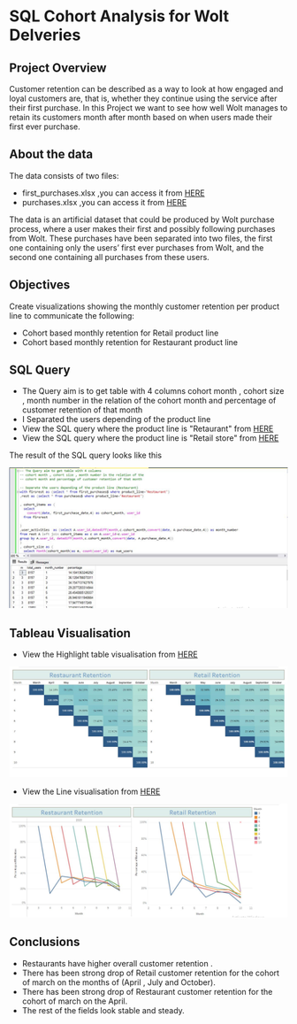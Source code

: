 # SQL Cohort Analysis for Wolt Delveries 

## Project Overview 

Customer retention can be described as a way to look at how engaged and loyal customers are, that is, whether they continue using the service after their first purchase.
In this Project we want to see how well Wolt manages to retain its customers month after month based on when users made their first ever purchase.

## About the data

The data consists of two files:

* first_purchases.xlsx ,you can access it from [HERE](https://github.com/omarov10001/Portfolio/blob/main/SQL%20Wolt%20Customer%20retention/first_purchases.xlsx)
* purchases.xlsx ,you can access it from [HERE](https://github.com/omarov10001/Portfolio/blob/main/SQL%20Wolt%20Customer%20retention/purchases.xlsx)

The data is an artificial dataset that could be produced by Wolt purchase process, where a user makes their first and possibly following purchases from Wolt.
These purchases have been separated into two files, the first one containing only the users’ first ever purchases from Wolt, and the second one containing all purchases
from these users.

## Objectives

Create visualizations showing the monthly customer retention per product line to communicate the following:

* Cohort based monthly retention for Retail product line
* Cohort based monthly retention for Restaurant product line

## SQL Query 

* The Query aim  is to get table with 4 columns cohort month , cohort size , month number in the relation of the cohort 
month and percentage of customer retention of that month 
* I Separated the users depending of the product line 
* View the SQL query where the product line is  "Retaurant" from [HERE](https://github.com/omarov10001/Portfolio/blob/main/SQL%20Wolt%20Customer%20retention/SQLRest.sql)
* View the SQL query where the product line is  "Retail store" from [HERE](https://github.com/omarov10001/Portfolio/blob/main/SQL%20Wolt%20Customer%20retention/SQLRetail.sql)

The result of the SQL query looks like this 

![alttext](https://github.com/omarov10001/Portfolio/blob/main/SQL%20Wolt%20Customer%20retention/Images/SQLRest.JPG)

## Tableau Visualisation

* View the Highlight table visualisation from [HERE](https://public.tableau.com/app/profile/omar.banat/viz/CustomerretentionT/Dashboard1)

![alttext](https://github.com/omarov10001/Portfolio/blob/main/SQL%20Wolt%20Customer%20retention/Images/Table.JPG)

* View the Line visualisation from [HERE](https://public.tableau.com/app/profile/omar.banat/viz/Customerretention_16427738712160/Dashboard2)

![alttext](https://github.com/omarov10001/Portfolio/blob/main/SQL%20Wolt%20Customer%20retention/Images/Line.JPG)

## Conclusions
* Restaurants have higher overall customer retention .
* There has been strong drop of Retail customer retention for the cohort of march on the months of (April , July and October).
* There has been strong drop of Restaurant customer retention for the cohort of march on the April.
* The rest of the fields look stable and steady.
